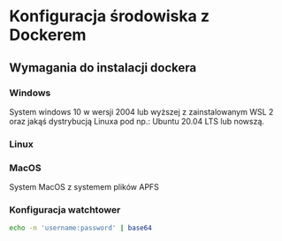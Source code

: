 # Konfiguracja środowiska z Dockerem

## Wymagania do instalacji dockera

### Windows

System windows 10 w wersji 2004 lub wyższej z zainstalowanym WSL 2 oraz jakąś dystrybucją Linuxa pod np.: Ubuntu 20.04 LTS lub nowszą.

### Linux

### MacOS

System MacOS z systemem plików APFS 

### Konfiguracja watchtower

```sh
echo -n 'username:password' | base64
```
